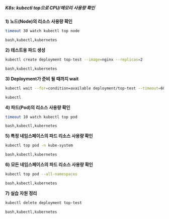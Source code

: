 ##### K8s: kubectl top으로 CPU/메모리 사용량 확인 #####

**1) 노드(Node)의 리소스 사용량 확인**
```bash
timeout 30 watch kubectl top node
```
```tech
bash,kubectl,kubernetes
```

**2) 테스트용 파드 생성**
```bash
kubectl create deployment top-test --image=nginx --replicas=2
```
```tech
bash,kubectl,kubernetes
```

**3) Deployment가 준비 될 때까지 wait**
```bash
kubectl wait --for=condition=available deployment/top-test --timeout=60s
```
```tech
kubectl
```

**4) 파드(Pod)의 리소스 사용량 확인**
```bash
timeout 10 watch kubectl top pod
```
```tech
bash,kubectl,kubernetes
```

**5) 특정 네임스페이스의 파드 리소스 사용량 확인**
```bash
kubectl top pod -n kube-system
```
```tech
bash,kubectl,kubernetes
```

**6) 모든 네임스페이스의 파드 리소스 사용량 확인**
```bash
kubectl top pod --all-namespaces
```
```tech
bash,kubectl,kubernetes
```

**7) 실습 자원 정리**
```bash
kubectl delete deployment top-test
```
```tech
bash,kubectl,kubernetes
```
